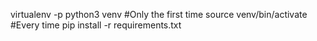 virtualenv -p python3 venv  #Only the first time
source venv/bin/activate    #Every time
pip install -r requirements.txt

